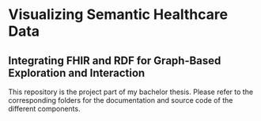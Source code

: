# Visualizing Semantic Healthcare Data
## Integrating FHIR and RDF for Graph-Based Exploration and Interaction

This repository is the project part of my bachelor thesis. 
Please refer to the corresponding folders for the documentation and source code of the different components. 
